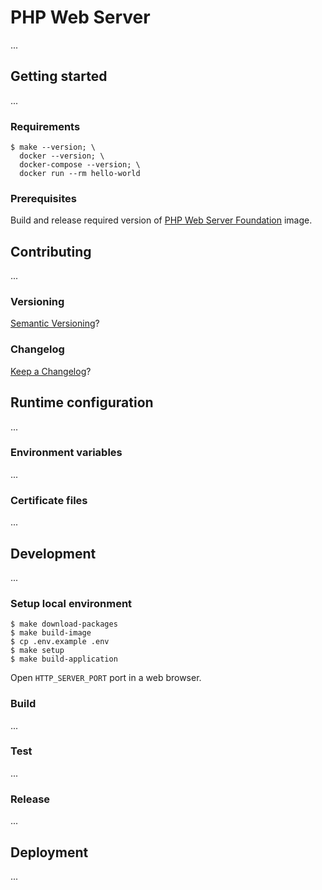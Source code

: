 PHP Web Server
===

...

## Getting started

...

### Requirements

```
$ make --version; \
  docker --version; \
  docker-compose --version; \
  docker run --rm hello-world
```

### Prerequisites

Build and release required version of
[PHP Web Server Foundation](../php-web-server-foundation/README.md) image.

## Contributing

...

### Versioning

[Semantic Versioning](http://semver.org/)?

### Changelog

[Keep a Changelog](https://keepachangelog.com/)?

## Runtime configuration

...

### Environment variables

...

### Certificate files

...

## Development

...

### Setup local environment

```
$ make download-packages
$ make build-image
$ cp .env.example .env
$ make setup
$ make build-application
```

Open `HTTP_SERVER_PORT` port in a web browser.

### Build

...

### Test

...

### Release

...

## Deployment

...
